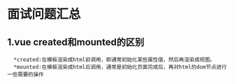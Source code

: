 面试问题汇总
==========


1.vue created和mounted的区别
---
      *created:在模板渲染成html前调用，即通常初始化某些属性值，然后再渲染成视图。   
      *mounted:在模板渲染成html后调用，通常是初始化页面完成后，再对html的dom节点进行一些需要的操作  

